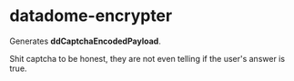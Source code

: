 # datadome-encrypter

Generates **ddCaptchaEncodedPayload**.

Shit captcha to be honest, they are not even telling if the user's answer is true.
